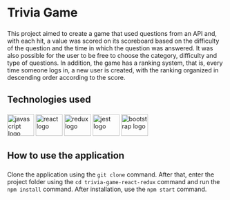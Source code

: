 <h1 align="left">Trivia Game</h1>

###

<p align="left">This project aimed to create a game that used questions from an API and, with each hit, a value was scored on its scoreboard based on the difficulty of the question and the time in which the question was answered. It was also possible for the user to be free to choose the category, difficulty and type of questions. In addition, the game has a ranking system, that is, every time someone logs in, a new user is created, with the ranking organized in descending order according to the score.</p>

###

<h2 align="left">Technologies used</h2>

###

<div align="left">
  <img src="https://cdn.jsdelivr.net/gh/devicons/devicon/icons/javascript/javascript-original.svg" height="50" width="62" alt="javascript logo"  />
  <img src="https://cdn.jsdelivr.net/gh/devicons/devicon/icons/react/react-original.svg" height="50" width="62" alt="react logo"  />
  <img src="https://cdn.jsdelivr.net/gh/devicons/devicon/icons/redux/redux-original.svg" height="50" width="62" alt="redux logo"  />
  <img src="https://cdn.jsdelivr.net/gh/devicons/devicon/icons/jest/jest-plain.svg" height="50" width="62" alt="jest logo"  />
  <img src="https://cdn.jsdelivr.net/gh/devicons/devicon/icons/bootstrap/bootstrap-original.svg" height="50" width="62" alt="bootstrap logo"  />
</div>

###

<h2 align="left">How to use the application</h2>

###

Clone the application using the `git clone` command. After that, enter the project folder using the `cd trivia-game-react-redux` command and run the `npm install` command. After installation, use the `npm start` command.

###
